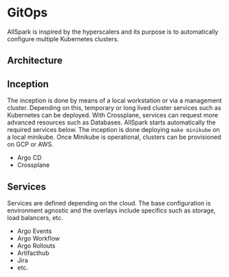 # GitOps
AllSpark is inspired by the hyperscalers and its purpose is to automatically configure multiple Kubernetes clusters.

## Architecture

## Inception
The inception is done by means of a local workstation or via a management cluster. Depending on this, temporary or long lived cluster services such as Kubernetes can be deployed. With Crossplane, services can request more advanced resources such as Databases. AllSpark starts automatically the required services below. The inception is done deploying `make minikube` on a local minikube. Once Minikube is operational, clusters can be provisioned on GCP or AWS.

* Argo CD
* Crossplane

## Services
Services are defined depending on the cloud. The base configuration is environment agnostic and the overlays include specifics such as storage, load balancers, etc.

* Argo Events
* Argo Workflow
* Argo Rollouts
* Artifacthub
* Jira
* etc.